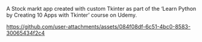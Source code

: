 A Stock markt app created with custom Tkinter as part of the ‘Learn Python by Creating 10 Apps with Tkinter’ course on Udemy.


https://github.com/user-attachments/assets/084f08df-6c51-4bc0-8583-30065434f2c4

